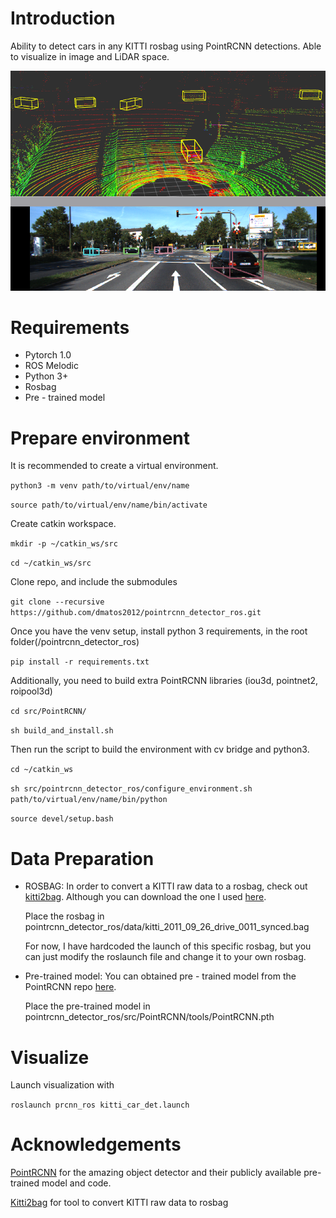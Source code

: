 # Introduction
Ability to detect cars in any KITTI rosbag using PointRCNN detections. Able to visualize in image and LiDAR space. 

![PointRCNN dets](pointrcnn_dets.png) 

# Requirements
* Pytorch 1.0
* ROS Melodic 
* Python 3+
* Rosbag
* Pre - trained model

# Prepare environment

It is recommended to create a virtual environment.

`python3 -m venv path/to/virtual/env/name`

`source path/to/virtual/env/name/bin/activate`

Create catkin workspace.

`mkdir -p ~/catkin_ws/src`

`cd ~/catkin_ws/src`

Clone repo, and include the submodules

`git clone --recursive https://github.com/dmatos2012/pointrcnn_detector_ros.git`

Once you have the venv setup, install python 3 requirements, in the root folder(/pointrcnn_detector_ros)

`pip install -r requirements.txt`

Additionally, you need to build extra PointRCNN libraries (iou3d, pointnet2, roipool3d)

`cd src/PointRCNN/`

`sh build_and_install.sh` 


Then run the script to build the environment with cv bridge and python3.

`cd ~/catkin_ws`

`sh src/pointrcnn_detector_ros/configure_environment.sh path/to/virtual/env/name/bin/python`

`source devel/setup.bash`

# Data Preparation

* ROSBAG: In order to convert a KITTI raw data to a rosbag, check out [kitti2bag](https://github.com/tomas789/kitti2bag). Although you can download the one I used [here](https://drive.google.com/file/d/1y9bqJl-6u2OfhRoMTFuxE807nA5VtWou/view?usp=sharing). 

    Place the rosbag in pointrcnn_detector_ros/data/kitti_2011_09_26_drive_0011_synced.bag


    For now, I have hardcoded the launch of this specific rosbag, but you can just modify the roslaunch file and change it to your own rosbag.

* Pre-trained model: You can obtained pre - trained model from the PointRCNN repo [here](https://drive.google.com/file/d/1aapMXBkSn5c5hNTDdRNI74Ptxfny7PuC/view). 

    Place the pre-trained model in pointrcnn_detector_ros/src/PointRCNN/tools/PointRCNN.pth 

# Visualize

Launch visualization with

`roslaunch prcnn_ros kitti_car_det.launch`

# Acknowledgements
[PointRCNN](https://github.com/sshaoshuai/PointRCNN) for the amazing object detector and their publicly available pre-trained model and code. 

[Kitti2bag](https://github.com/tomas789/kitti2bag) for tool to convert KITTI raw data to rosbag



